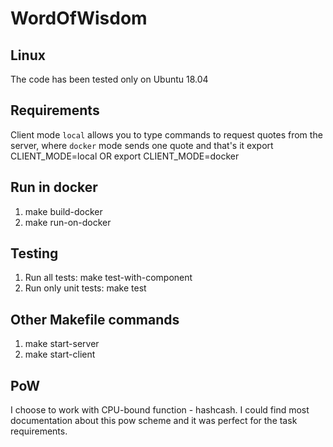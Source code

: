 # WordOfWisdom

## Linux

The code has been tested only on Ubuntu 18.04

## Requirements

Client mode `local` allows you to type commands to request quotes from the server, where `docker` mode sends one quote and that's it
export CLIENT_MODE=local
OR
export CLIENT_MODE=docker

## Run in docker

1. make build-docker
2. make run-on-docker

## Testing

1. Run all tests:
    make test-with-component
2. Run only unit tests:
    make test

## Other Makefile commands

1. make start-server
2. make start-client

## PoW

I choose to work with CPU-bound function - hashcash.
I could find most documentation about this pow scheme and
it was perfect for the task requirements.
